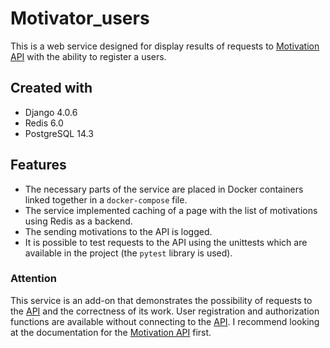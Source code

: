 # Motivator_users

This is a web service designed for display results of requests to [Motivation API](https://github.com/Bahch1k/Motivator_motivations) with the ability to register a users.

## Created with

* Django 4.0.6 
* Redis 6.0
* PostgreSQL 14.3

## Features

* The necessary parts of the service are placed in Docker containers linked together in a `docker-compose` file.
* The service implemented caching of a page with the list of motivations using Redis as a backend.
* The sending motivations to the API is logged.
* It is possible to test requests to the API using the unittests which are available in the project (the `pytest` library is used).

### Attention

This service is an add-on that demonstrates the possibility of requests to the [API](https://github.com/Bahch1k/Motivator_motivations) and the correctness of its work. User registration and authorization functions are available without connecting to the [API](https://github.com/Bahch1k/Motivator_motivations). I recommend looking at the documentation for the [Motivation API](https://github.com/Bahch1k/Motivator_motivations) first.

